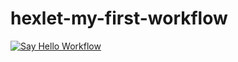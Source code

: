 # hexlet-my-first-workflow


[![Say Hello Workflow](https://github.com/Nurzhan2023/hexlet-my-first-workflow/actions/workflows/say-hello.yml/badge.svg)](https://github.com/Nurzhan2023/hexlet-my-first-workflow/actions/workflows/say-hello.yml)
